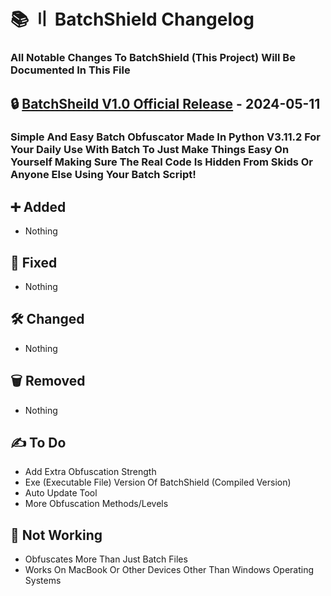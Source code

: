 # 📚 〢 BatchShield Changelog

### All Notable Changes To BatchShield (This Project) Will Be Documented In This File

## 🔒 [BatchSheild V1.0 Official Release](https://github.com/DevBubba/BatchShield/releases/tag/V1.0) - 2024-05-11

### Simple And Easy Batch Obfuscator Made In Python V3.11.2 For Your Daily Use With Batch To Just Make Things Easy On Yourself Making Sure The Real Code Is Hidden From Skids Or Anyone Else Using Your Batch Script!

## ➕ Added

- Nothing

## 🔨 Fixed

- Nothing


## 🛠️ Changed

- Nothing


## 🗑️ Removed

- Nothing


## ✍️ To Do

- Add Extra Obfuscation Strength
- Exe (Executable File) Version Of BatchShield (Compiled Version)
- Auto Update Tool
- More Obfuscation Methods/Levels

## 🚫 Not Working

- Obfuscates More Than Just Batch Files
- Works On MacBook Or Other Devices Other Than Windows Operating Systems
